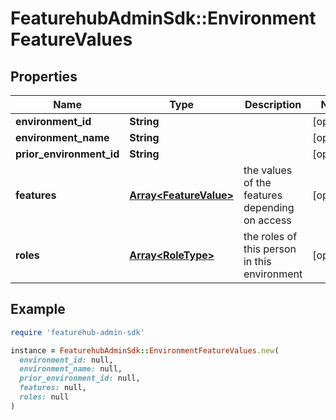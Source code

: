 # FeaturehubAdminSdk::EnvironmentFeatureValues

## Properties

| Name | Type | Description | Notes |
| ---- | ---- | ----------- | ----- |
| **environment_id** | **String** |  | [optional] |
| **environment_name** | **String** |  | [optional] |
| **prior_environment_id** | **String** |  | [optional] |
| **features** | [**Array&lt;FeatureValue&gt;**](FeatureValue.md) | the values of the features depending on access | [optional] |
| **roles** | [**Array&lt;RoleType&gt;**](RoleType.md) | the roles of this person in this environment | [optional] |

## Example

```ruby
require 'featurehub-admin-sdk'

instance = FeaturehubAdminSdk::EnvironmentFeatureValues.new(
  environment_id: null,
  environment_name: null,
  prior_environment_id: null,
  features: null,
  roles: null
)
```

